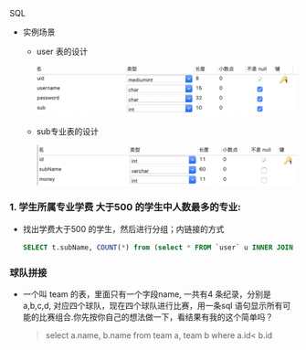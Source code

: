 SQL



* 实例场景

  + user 表的设计

    ![](images/t_user.png)

  + sub专业表的设计

    ![](images/t_sub.png)



### 1. 学生所属专业学费 大于500  的学生中人数最多的专业:

* 找出学费大于500 的学生，然后进行分组；内链接的方式

  ```sql
  SELECT t.subName, COUNT(*) from (select * FROM `user` u INNER JOIN t_sub sub on u.sub=sub.id AND sub.money>500 ) t GROUP BY t.sub order by COUNT(*) desc limit 2;
  ```

  

### 球队拼接

* 一个叫 team 的表，里面只有一个字段name, 一共有4 条纪录，分别是a,b,c,d, 对应四个球队，现在四个球队进行比赛，用一条sql 语句显示所有可能的比赛组合.你先按你自己的想法做一下，看结果有我的这个简单吗？

  > select a.name, b.name from team a, team b where a.id< b.id





